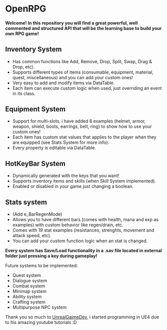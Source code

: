 # OpenRPG
#### Welcome! In this repository you will find a great powerful, well commented and structured API that will be the learning base to build your own RPG game!

## Inventory System
  - Has common functions like Add, Remove, Drop, Split, Swap, Drag & Drop, etc). 
  - Supports different types of items (consumable, equipment, material, quest, miscellaneous) and you can add your custom ones!
  - Very easy to add and modify items via DataTable. 
  - Each item can execute custom logic when used, just overriding an event in its class.
  
## Equipment System
  - Support for multi-slots, i have added 8 examples (helmet, armor, weapon, shield, boots, earrings, belt, ring) to show how to use your custom ones!
  - Each item has custom stat values that applies to the player when they are equipped (see Stats System for more info).
  - Every property is editable via DataTable.
  
## HotKeyBar System
  - Dynamically generated with the keys that you want!
  - Supports inventory items and skills (when Skill System implemented).
  - Enabled or disabled in your game just changing a boolean.

## Stats system
  - (Add e_BarRegenMode)
  - Allows you to have different bars (comes with health, mana and exp as examples) with custom behavior like regen/drain, etc.
  - Comes with 19 stat examples (resistances, strenghts, movement and attack speed, etc).
  - You can add your custom function logic when an stat is changed. 

**Every system has Save/Load functionality in a .sav file located in external folder just pressing a key during gameplay!**

Future systems to be implemented:

- Quest system
- Dialogue system
- Combat system
- Minimap system
- Ability system
- Crafting system
- Multipurpose NPC system

Thank you so much to [UnrealGaimeDev](https://www.youtube.com/channel/UCRnPBe1tJpXA0lccx_U1mww), i started programming in UE4 due to his amazing youtube tutorials :D
